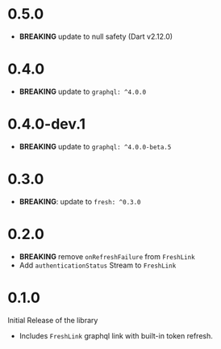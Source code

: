 # 0.5.0

- **BREAKING** update to null safety (Dart v2.12.0)

# 0.4.0

- **BREAKING** update to `graphql: ^4.0.0`

# 0.4.0-dev.1

- **BREAKING** update to `graphql: ^4.0.0-beta.5`

# 0.3.0

- **BREAKING**: update to `fresh: ^0.3.0`

# 0.2.0

- **BREAKING** remove `onRefreshFailure` from `FreshLink`
- Add `authenticationStatus` Stream to `FreshLink`

# 0.1.0

Initial Release of the library

- Includes `FreshLink` graphql link with built-in token refresh.

